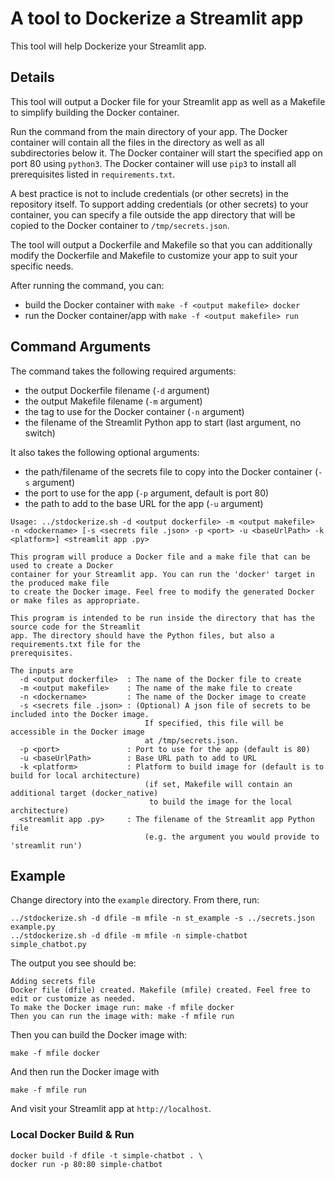 # A tool to Dockerize a Streamlit app
This tool will help Dockerize your Streamlit app.

## Details
This tool will output a Docker file for your Streamlit app
as well as a Makefile to simplify building the Docker container.

Run the command from the main directory of your app.
The Docker container will contain all the files in the
directory as well as all subdirectories below it. The Docker
container will start the specified app on port 80 using `python3`. 
The Docker container will use `pip3` to install all prerequisites
listed in `requirements.txt`.

A best practice is not to include credentials (or other secrets)
in the repository itself. To support adding credentials (or other
secrets) to your container, you can specify a file outside the 
app directory that will be copied to the Docker container to 
`/tmp/secrets.json`. 

The tool will output a Dockerfile and Makefile so that you can
additionally modify the Dockerfile and Makefile to customize 
your app to suit your specific needs.

After running the command, you can:
* build the Docker container with `make -f <output makefile> docker`
* run the Docker container/app with `make -f <output makefile> run` 

## Command Arguments
The command takes the following required arguments:
* the output Dockerfile filename (`-d` argument)
* the output Makefile filename (`-m` argument)
* the tag to use for the Docker container (`-n` argument)
* the filename of the Streamlit Python app to start (last argument, no switch)

It also takes the following optional arguments:
* the path/filename of the secrets file to copy into the Docker container (`-s` argument)
* the port to use for the app (`-p` argument, default is port 80)
* the path to add to the base URL for the app (`-u` argument)

```
Usage: ../stdockerize.sh -d <output dockerfile> -m <output makefile>  -n <dockername> [-s <secrets file .json> -p <port> -u <baseUrlPath> -k <platform>] <streamlit app .py>

This program will produce a Docker file and a make file that can be used to create a Docker 
container for your Streamlit app. You can run the 'docker' target in the produced make file 
to create the Docker image. Feel free to modify the generated Docker or make files as appropriate.

This program is intended to be run inside the directory that has the source code for the Streamlit 
app. The directory should have the Python files, but also a requirements.txt file for the 
prerequisites.

The inputs are
  -d <output dockerfile>  : The name of the Docker file to create
  -m <output makefile>    : The name of the make file to create
  -n <dockername>         : The name of the Docker image to create
  -s <secrets file .json> : (Optional) A json file of secrets to be included into the Docker image. 
                              If specified, this file will be accessible in the Docker image 
                              at /tmp/secrets.json.
  -p <port>               : Port to use for the app (default is 80)
  -u <baseUrlPath>        : Base URL path to add to URL
  -k <platform>           : Platform to build image for (default is to build for local architecture)
                              (if set, Makefile will contain an additional target (docker_native) 
                               to build the image for the local architecture)
  <streamlit app .py>     : The filename of the Streamlit app Python file 
                              (e.g. the argument you would provide to 'streamlit run')
```

## Example
Change directory into the `example` directory. From there, run:

```
../stdockerize.sh -d dfile -m mfile -n st_example -s ../secrets.json example.py
../stdockerize.sh -d dfile -m mfile -n simple-chatbot simple_chatbot.py

```

The output you see should be:
```
Adding secrets file
Docker file (dfile) created. Makefile (mfile) created. Feel free to edit or customize as needed.
To make the Docker image run: make -f mfile docker
Then you can run the image with: make -f mfile run
```

Then you can build the Docker image with:

```
make -f mfile docker
```

And then run the Docker image with 

```
make -f mfile run
```

And visit your Streamlit app at `http://localhost`.

### Local Docker Build & Run ###
```
docker build -f dfile -t simple-chatbot . \
docker run -p 80:80 simple-chatbot
```